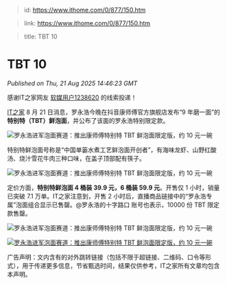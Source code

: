 > id: https://www.ithome.com/0/877/150.htm

> link: https://www.ithome.com/0/877/150.htm

> title: TBT 10

# TBT 10
_Published on Thu, 21 Aug 2025 14:46:23 GMT_

感谢IT之家网友 [软媒用户1238620](https://m.ithome.com/html/app/open.html?url=ithome%3A%2F%2Fuserpage%3Fid%3D1238620) 的线索投递！

[IT之家](https://www.ithome.com/) 8 月 21 日消息，罗永浩今晚在抖音康师傅官方旗舰店发布“9 年磨一面”的**特别特（TBT）鲜泡面**，并公布了该面的罗永浩特别限定款。

![](https://img.ithome.com/newsuploadfiles/2025/8/b0140d3d-f1c6-4270-99bd-7d8b3ce61c66.jpg?x-bce-process=image/format,f_auto "罗永浩进军泡面赛道：推出康师傅特别特 TBT 鲜泡面限定版，约 10 元一碗")

特别特鲜泡面号称是“中国单篓水煮工艺鲜泡面开创者”，有海味龙虾、山野红酸汤、烧汁雪花牛肉三种口味，在盖子顶部配有筷子。

![](https://img.ithome.com/newsuploadfiles/2025/8/b04fcbbc-79bb-4be3-aa49-93edfe282879.png?x-bce-process=image/format,f_auto "罗永浩进军泡面赛道：推出康师傅特别特 TBT 鲜泡面限定版，约 10 元一碗")

定价方面，**特别特鲜泡面 4 桶装 39.9 元，6 桶装 59.9 元**。开售仅 1 小时，销量已突破 7.1 万单。IT之家注意到，开售 2 小时后，直播商品链接中的“罗永浩专属”泡面组合显示已售罄。@罗永浩的十字路口 账号也表示，10000 份 TBT 限定款售罄。

![](https://img.ithome.com/newsuploadfiles/2025/8/b25c10f5-4492-4bf8-9846-3d026e9d49d0.jpg?x-bce-process=image/format,f_auto "罗永浩进军泡面赛道：推出康师傅特别特 TBT 鲜泡面限定版，约 10 元一碗")

[![](https://img.ithome.com/newsuploadfiles/2025/8/5cd7c9f4-3356-4d30-8a7b-502f7dda87b6.jpg?x-bce-process=image/format,f_auto "罗永浩进军泡面赛道：推出康师傅特别特 TBT 鲜泡面限定版，约 10 元一碗")](https://weibo.com/7762107285/Q0QyKqvDj)

广告声明：文内含有的对外跳转链接（包括不限于超链接、二维码、口令等形式），用于传递更多信息，节省甄选时间，结果仅供参考，IT之家所有文章均包含本声明。

